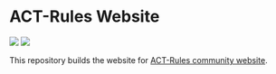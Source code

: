 # ACT-Rules Website

<!-- badges  -->
![](https://github.com/act-rules/act-rules-web/workflows/.github/workflows/build.yml/badge.svg)
![](https://github.com/act-rules/act-rules-web/workflows/.github/workflows/publish.yml/badge.svg)

This repository builds the website for [ACT-Rules community website](https://act-rules.github.io/).
